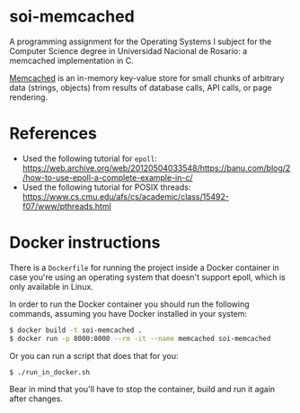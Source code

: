 # soi-memcached

A programming assignment for the Operating Systems I subject for the Computer Science degree in
Universidad Nacional de Rosario: a memcached implementation in C.

[Memcached](https://memcached.org/) is an in-memory key-value store for small chunks of arbitrary
data (strings, objects) from results of database calls, API calls, or page rendering.

# References

- Used the following tutorial for `epoll`: https://web.archive.org/web/20120504033548/https://banu.com/blog/2/how-to-use-epoll-a-complete-example-in-c/
- Used the following tutorial for POSIX threads: https://www.cs.cmu.edu/afs/cs/academic/class/15492-f07/www/pthreads.html

# Docker instructions

There is a `Dockerfile` for running the project inside a Docker container in case you're using
an operating system that doesn't support epoll, which is only available in Linux.

In order to run the Docker container you should run the following commands, assuming you have
Docker installed in your system:

```bash
$ docker build -t soi-memcached .
$ docker run -p 8000:8000 --rm -it --name memcached soi-memcached
```

Or you can run a script that does that for you:

```bash
$ ./run_in_docker.sh
```

Bear in mind that you'll have to stop the container, build and run it again after changes.
